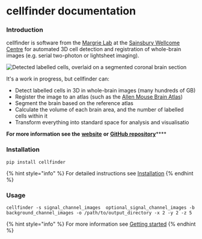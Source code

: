 # cellfinder documentation

### Introduction

cellfinder is software from the [Margrie Lab](https://www.sainsburywellcome.org/web/groups/margrie-lab) at the [Sainsbury Wellcome Centre](https://www.sainsburywellcome.org/web/) for automated 3D cell detection and registration of whole-brain images \(e.g. serial two-photon or lightsheet imaging\).

![Detected labelled cells, overlaid on a segmented coronal brain section](https://cellfinder.info/images/cells.png)



It's a work in progress, but cellfinder can:

* Detect labelled cells in 3D in whole-brain images \(many hundreds of GB\)
* Register the image to an atlas \(such as the [Allen Mouse Brain Atlas](https://atlas.brain-map.org/atlas?atlas=602630314)\)
* Segment the brain based on the reference atlas
* Calculate the volume of each brain area, and the number of labelled cells within it
* Transform everything into standard space for analysis and visualisatio

**For more information see the** [**website**](https://cellfinder.info) **or** [**GitHub repository**](https://github.com/SainsburyWellcomeCentre/cellfinder)\*\*\*\*

### Installation

```
pip install cellfinder
```

{% hint style="info" %}
 For detailed instructions see [Installation](installation/installation.md)
{% endhint %}

### Usage

```text
cellfinder -s signal_channel_images  optional_signal_channel_images -b background_channel_images -o /path/to/output_directory -x 2 -y 2 -z 5
```

{% hint style="info" %}
For more information see [Getting started](user-guide/getting-started.md)
{% endhint %}



